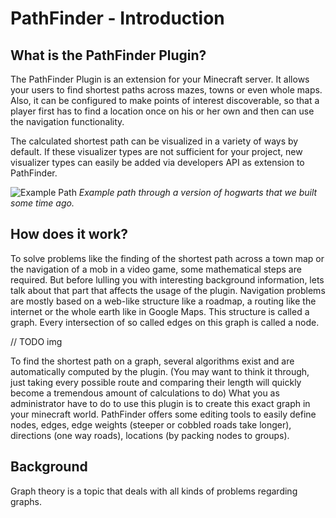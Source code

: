 # PathFinder - Introduction

## What is the PathFinder Plugin?

The PathFinder Plugin is an extension for your Minecraft server. It allows your users to find shortest paths across
mazes, towns or even whole maps. Also, it can be configured to make points of interest discoverable, so that a player
first has to find a location once on his or her own and then can use the navigation functionality.

The calculated shortest path can be visualized in a variety of ways by default. If these visualizer types are not
sufficient for your project, new visualizer types can easily be added via developers API as extension to PathFinder.

![Example Path](/src/assets/markdown/pathfinder/images/path_example.png)
*Example path through a version of hogwarts that we built some time ago.*

## How does it work?

To solve problems like the finding of the shortest path across a town map or the navigation of a mob in a video game,
some mathematical steps are required. But before lulling you with interesting background information, lets talk about
that part that affects the usage of the plugin.
Navigation problems are mostly based on a web-like structure like a roadmap, a routing like the internet or the whole
earth like in Google Maps.
This structure is called a graph. Every intersection of so called edges on this graph is called a node.

// TODO img

To find the shortest path on a graph, several algorithms exist and are automatically computed by the plugin.
(You may want to think it through, just taking every possible route and comparing their length will quickly become a
tremendous amount of calculations to do)
What you as administrator have to do to use this plugin is to create this exact graph in your minecraft world.
PathFinder offers some editing tools to easily define nodes, edges, edge weights (steeper or cobbled roads take longer),
directions (one way roads), locations (by packing nodes to groups).

## Background

Graph theory is a topic that deals with all kinds of problems regarding graphs.
